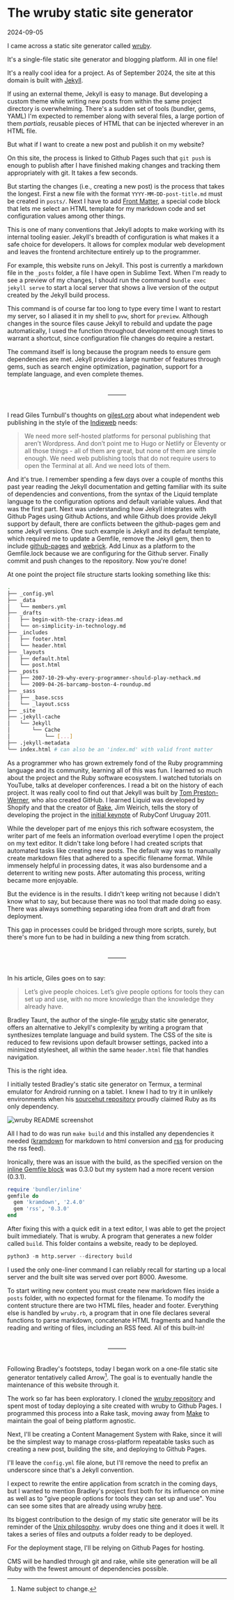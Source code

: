# The wruby static site generator

2024-09-05

I came across a static site generator called [wruby](https://wruby.btxx.org).

It's a single-file static site generator and blogging platform. All in one file!

It's a really cool idea for a project. 
As of September 2024, the site at this domain is built with 
[Jekyll](https://jekyllrb.com).

If using an external theme, Jekyll is easy to manage. But
developing a custom theme while writing new posts from within
the same project directory is overwhelming. There's a sudden
set of tools (bundler, gems, YAML) I'm expected to remember
along with several files, a large portion of them *partials*, 
reusable pieces of HTML that can be injected wherever in an
HTML file. 

But what if I want to create a new post and publish it on my
website?

On this site, the process is linked to Github Pages such that
`git push` is enough to publish after I have finished making
changes and tracking them appropriately with git. It takes a 
few seconds.

But starting the changes (i.e., creating a new post) is the 
process that takes the longest. First a new file with the
format `YYYY-MM-DD-post-title.md` must be created in `posts/`.
Next I have to add [Front Matter](https://jekyllrb.com/docs/front-matter/),
a special code block that lets me select an HTML template
for my markdown code and set configuration values among other
things.


This is one of many conventions that Jekyll adopts to make working 
with its internal tooling easier. Jekyll's breadth of configuration is what 
makes it a safe choice for developers. It allows for complex modular web development and leaves the frontend architecture entirely up to 
the programmer. 

For example, this website runs on Jekyll. This post is currently a markdown
file in the `_posts` folder, a file I have open in Sublime Text. When I'm
ready to see a preview of my changes, I should run the command `bundle exec jekyll serve` 
to start a local server that shows a live version of the output created by the
Jekyll build process.

This command is of course far too long to type every time I want to restart my server,
so I aliased it in my shell to `pvw`, short for `preview`. Although changes 
in the source files cause Jekyll to rebuild and update the page 
automatically, I used the function throughout development enough times to warrant
a shortcut, since configuration file changes do require a restart.

The command itself is long because the program needs to ensure 
gem dependencies are met. Jekyll provides a large number of features
through gems, such as search engine optimization, pagination, support
for a template language, and even complete themes. 

<div style="text-align: center; padding: 1rem;" >
&mdash;&mdash;&mdash;
</div>

I read Giles Turnbull's thoughts on [gilest.org](https://gilest.org/indie-easy.html) about what independent web publishing in the style of the [Indieweb](https://indieweb.org) needs:

> We need more self-hosted platforms for personal publishing that aren’t Wordpress. And don’t point me to Hugo or Netlify or Eleventy or all those things - all of them are great, but none of them are simple enough. We need web publishing tools that do not require users to open the Terminal at all. And we need lots of them.

And it's true. I remember spending a few days over a couple of months this past year
reading the Jekyll documentation and getting familiar with its suite of 
dependencies and conventions, from the syntax of the Liquid template language to
the configuration options and default variable values. And that was the first part. 
Next was understanding how Jekyll integrates with Github Pages 
using Github Actions, and while Github does provide Jekyll support by default,
there are conflicts between the github-pages gem and some Jekyll versions. 
One such example is Jekyll and its default template, which required me to
update a Gemfile, remove the Jekyll gem, then to include [github-pages](https://github.com/github/pages-gem) and 
[webrick](https://github.com/ruby/webrick).
Add Linux as a platform to the Gemfile.lock because we are configuring
for the Github server. Finally commit and push changes
to the repository. Now you're done!


At one point the project file structure starts looking something like this:

~~~sh
.
├── _config.yml
├── _data
│   └── members.yml
├── _drafts
│   ├── begin-with-the-crazy-ideas.md
│   └── on-simplicity-in-technology.md
├── _includes
│   ├── footer.html
│   └── header.html
├── _layouts
│   ├── default.html
│   └── post.html
├── _posts
│   ├── 2007-10-29-why-every-programmer-should-play-nethack.md
│   └── 2009-04-26-barcamp-boston-4-roundup.md
├── _sass
│   ├── _base.scss
│   └── _layout.scss
├── _site
├── .jekyll-cache
│   └── Jekyll
│       └── Cache
│           └── [...]
├── .jekyll-metadata
└── index.html # can also be an 'index.md' with valid front matter
~~~


As a programmer who has grown extremely fond of the Ruby programming language
and its community, learning all of this was fun. I learned so much about
the project and the Ruby software ecosystem. I watched tutorials on YouTube, talks at developer conferences. I read a bit on the history of each project. It was really cool to find out that Jekyll was built by 
[Tom Preston-Werner](https://tom.preston-werner.com), who also created GitHub. I learned Liquid was developed by Shopify and that the creator of 
[Rake](https://github.com/ruby/rake), Jim Weirich, tells the story of developing the project in 
the [initial keynote](https://www.youtube.com/watch?v=0D3KfnbTdWw) of RubyConf Uruguay 2011. 

While the developer part of me enjoys this rich
software ecosystem, the writer part of me feels an information
overload everytime I open the project on my text editor. 
It didn't take long before I had created scripts that
automated tasks like creating new posts. The default way
was to manually create markdown files that adhered to a 
specific filename format. While immensely helpful in processing
dates, it was also burdensome and a deterrent to writing
new posts. After automating this process, writing became
more enjoyable.

But the evidence is in the results. I didn't keep writing not
because I didn't know what to say, but because there was
no tool that made doing so easy. There was always something 
separating idea from draft and draft from deployment.

This gap in processes could be bridged through more
scripts, surely, but there's more fun to be had in
building a new thing from scratch. 

<div style="text-align: center; padding: 1rem;" >
&mdash;&mdash;&mdash;
</div>

In his article, Giles goes on to say:

> Let’s give people choices. Let’s give people options for tools they can set up and use, with no more knowledge than the knowledge they already have.



Bradley Taunt, the author of the single-file [wruby](https://wruby.btxx.org) static site generator, offers
an alternative to Jekyll's complexity by writing a program that synthesizes template language
and build system. The CSS of the site is reduced to few revisions upon default 
browser settings, packed into a minimized stylesheet, all within the same `header.html` file
that handles navigation.

This is the right idea. 

I initially tested Bradley's static site generator on Termux, a terminal emulator for 
Android running on a tablet. I knew I had to try it in unlikely
environments when his [sourcehut repository]((https://git.sr.ht/~bt/wruby)) 
proudly claimed Ruby as its only dependency.

![wruby README screenshot](https://cspablocortez.github.io/assets/images/wruby-readme.jpeg)

All I had to do was run `make build` and this installed any dependencies it needed 
([kramdown](https://kramdown.gettalong.org/index.html) for markdown 
to html conversion and [rss](https://rubygems.org/gems/rss) for producing 
the rss feed). 

Ironically, there was an issue with the build, as the specified version
on the [inline Gemfile block](https://bundler.io/guides/bundler_in_a_single_file_ruby_script.html)
was 0.3.0 but my system had a more recent version (0.3.1). 

```ruby
require 'bundler/inline'
gemfile do
  gem 'kramdown', '2.4.0'
  gem 'rss', '0.3.0'
end
```

After fixing this with a quick edit in a text editor, I was able to get
the project built immediately. That is wruby. A program that generates a 
new folder called `build`. This folder contains a website, ready to be 
deployed.


```python
python3 -m http.server --directory build
```

I used the only one-liner command I can reliably recall for starting 
up a local server and the built site was served over port 8000. Awesome.

To start writing new content you must create new markdown files inside 
a `posts` folder, with no expected format for the filename. To modify
the content structure there are two HTML files, header and footer. 
Everything else is handled by `wruby.rb`, a program that in one file
declares several functions to parse markdown, concatenate HTML 
fragments and handle the reading and writing of files, including
an RSS feed. All of this built-in!



<div style="text-align: center; padding: 1rem;" >
&mdash;&mdash;&mdash;
</div>

Following Bradley's footsteps, today I began work on a one-file static 
site generator tentatively called Arrow[^1]. The goal is to eventually handle
the maintenance of this website through it.

[^1]: Name subject to change.

The work so far has been exploratory. I cloned the 
[wruby repository](https://git.sr.ht/~bt/wruby) and spent
most of today deploying a site created with wruby to Github Pages. I
programmed this process into a Rake task, moving away from 
[Make](https://www.gnu.org/software/make/) to maintain the goal of
being platform agnostic.

Next, I'll be creating a Content Management System with Rake,
since it will be the simplest way to manage cross-platform repeatable tasks such
as creating a new post, building the site, and deploying to Github 
Pages. 

I'll leave the `config.yml` file alone, but I'll remove the need to
prefix an underscore since that's a Jekyll convention.

I expect to rewrite the entire application from scratch in the coming
days, but I wanted to mention Bradley's project 
first both for its influence on mine as well as to "give people options for tools they can set up and use". 
You can see some sites that are already using wruby [here](https://wruby.btxx.org/websites).

Its biggest contribution to the design of my 
static site generator will be its reminder of the 
[Unix philosophy](https://en.wikipedia.org/wiki/Unix_philosophy#Origin).
wruby does one thing and it does it well. It takes a series of files
and outputs a folder ready to be deployed. 

For the deployment stage, I'll be relying on 
Github Pages for hosting. 

CMS will be handled through git and rake, while
site generation will be all Ruby with the fewest 
amount of dependencies possible. 





